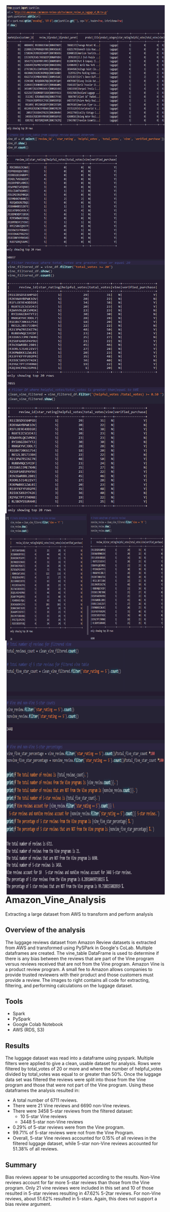 <img src=images/df.png align=right height=400 width=500 >
<img src=images/vine_df.png align=right height=400 width=500 ><br></br>
<img src=images/filter_total_votes.png align=right height=400 width=500 >
<img src=images/clean_vine_filtered.png align=right height=400 width=500 >
<img src=images/Vine_vs_nonVine.png align=right height=400 width=1000 > <br></br>
<img src=images/calculations.png align=right height=400 width=500 >
<img src=images/print.png align=right height=400 width=500 >

# Amazon_Vine_Analysis
Extracting a large dataset from AWS to transform and perform analysis 

## Overview of the analysis 
The luggage reviews dataset from Amazon Review datasets is extracted from AWS and transformed using PySPark in Google's CoLab. Multiple dataframes are created. The vine_table DataFrame is used to determine if there is any bias between the reviews that are part of the Vine program versus reviews received that are not from the Vine program. Amazon Vine is a product review program. A small fee to Amazon allows companies to provide trusted reviewers with their product and those customers must provide a review. The images to right contains all code for extracting, filtering, and performing calculations on the luggage dataset.

## Tools
- Spark
- PySpark
- Google Colab Notebook
- AWS (RDS, S3)

## Results
The luggage dataset was read into a dataframe using pyspark. Multiple filters were applied to give a clean, usable dataset for analysis. Rows were filtered by total_votes of 20 or more and where the number of helpful_votes divided by total_votes was equal to or greater than 50%. Once the luggage data set was filtered the reviews were split into those from the Vine program and those that were not part of the Vine program. Using these dataframes the analysis resulted in:

- A total number of 6711 reviews.
- There were 21 Vine reviews and 6690 non-Vine reviews.
- There were 3458 5-star reviews from the filtered dataset:
    - 10 5-star Vine reviews
    - 3448 5-star non-Vine reviews
- 0.29% of 5-star reviews were from the Vine program.
- 99.71% of 5-star reviews were not from the Vine Program.
- Overall, 5-star Vine reviews accounted for 0.15% of all reviews in the filtered luggage dataset, while 5-star non-Vine reviews accounted for 51.38% of all reviews.

## Summary
Bias reviews appear to be unsupported according to the results. Non-Vine reviews account for far more 5-star reviews than those from the Vine program. Only 21 vine reviews were included in this set and 10 of those resulted in 5-star reviews resulting in 47.62% 5-2tar reviews. For non-Vine reviews, about 51.62% resulted in 5-stars. Again, this does not support a bias review argument.
